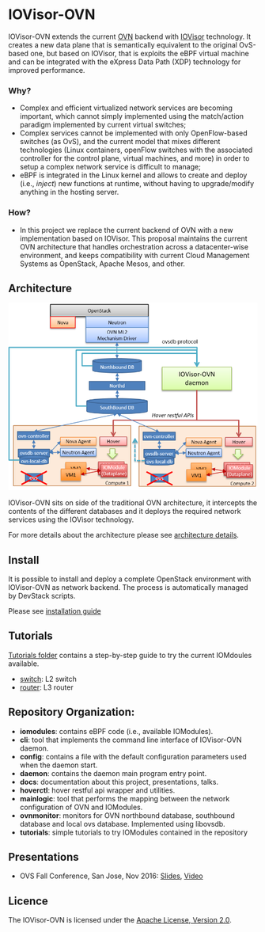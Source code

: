 # IOVisor-OVN

IOVisor-OVN extends the current [OVN](https://github.com/openvswitch/ovs/) backend with [IOVisor](https://www.iovisor.org/) technology.
It creates a new data plane that is semantically equivalent to the original OvS-based one, but based on IOVisor, that is exploits the eBPF virtual machine and can be integrated with the eXpress Data Path (XDP) technology for improved performance.

### Why?

 - Complex and efficient virtualized network services are becoming important, which cannot simply implemented using the match/action paradigm implemented by current virtual switches;
 - Complex services cannot be implemented with only OpenFlow-based switches (as OvS), and the current model that mixes different technologies (Linux containers, openFlow switches with the associated controller for the control plane, virtual machines, and more) in order to setup a complex network service is difficult to manage;
 - eBPF is integrated in the Linux kernel and allows to create and deploy (i.e., *inject*) new functions at runtime, without having to upgrade/modify anything in the hosting server.

### How?

 - In this project we replace the current backend of OVN with a new implementation based on IOVisor. This proposal maintains the current OVN architecture that handles orchestration across a datacenter-wise environment, and keeps compatibility with current Cloud Management Systems as OpenStack, Apache Mesos, and other.

## Architecture

<center><a href="images/iovisor-ovn-overview.png"><img src="images/iovisor-ovn-overview.png" width=700></a></center>

IOVisor-OVN sits on side of the traditional OVN architecture, it intercepts the contents of the different databases and it deploys the required network services using the IOVisor technology.

For more details about the architecture please see [architecture details](./ARCHITECTURE.md).

## Install

It is possible to install and deploy a complete OpenStack environment with IOVisor-OVN as network backend.
The process is automatically managed by DevStack scripts.

Please see [installation guide](./INSTALL.md)

## Tutorials

[Tutorials folder](/tutorials) contains a step-by-step guide to try the current IOMdoules available.
* [switch](tutorials/switch): L2 switch
* [router](tutorials/router): L3 router

## Repository Organization:

* **iomodules**: contains eBPF code (i.e., available IOModules).
* **cli**: tool that implements the command line interface of IOVisor-OVN daemon.
* **config**: contains a file with the default configuration parameters used when the daemon start.
* **daemon**: contains the daemon main program entry point.
* **docs**: documentation about this project, presentations, talks.
* **hoverctl**: hover restful api wrapper and utilities.
* **mainlogic**: tool that performs the mapping between the network configuration of OVN and IOModules.
* **ovnmonitor**:  monitors for OVN northbound database, southbound database and local ovs database. Implemented using libovsdb.
* **tutorials**: simple tutorials to try IOModules contained in the repository

## Presentations

  * OVS Fall Conference, San Jose, Nov 2016: [Slides](http://openvswitch.org/support/ovscon2016/7/1245-bertrone.pdf), [Video](https://www.youtube.com/watch?v=9cmR2NuAGz0)

## Licence

The IOVisor-OVN is licensed under the [Apache License, Version 2.0](./LICENSE.txt).

